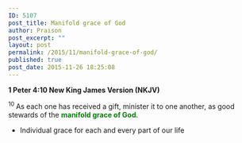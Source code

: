 ```yaml
---
ID: 5107
post_title: Manifold grace of God
author: Praison
post_excerpt: ""
layout: post
permalink: /2015/11/manifold-grace-of-god/
published: true
post_date: 2015-11-26 18:25:08
---
```

<div class="version-NKJV result-text-style-normal text-html "><strong><span class="passage-display-bcv">1 Peter 4:10
</span><span class="passage-display-version">New King James Version (NKJV)

</span></strong><span id="en-NKJV-30457" class="text 1Pet-4-10"><sup class="versenum">10 </sup>As each one has received a gift, minister it to one another, as good stewards of the <span style="color: #008000;"><strong>manifold grace of God</strong></span>. </span>
<ul>
	<li>Individual grace for each and every part of our life</li>
</ul>
</div>